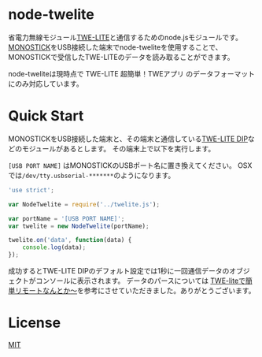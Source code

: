 # node-twelite

省電力無線モジュール[TWE-LITE](https://mono-wireless.com/jp/products/TWE-Lite-DIP/index.html)と通信するためのnode.jsモジュールです。
[MONOSTICK](https://mono-wireless.com/jp/products/MoNoStick/)をUSB接続した端末でnode-tweliteを使用することで、MONOSTICKで受信したTWE-LITEのデータを読み取ることができます。

node-tweliteは現時点で TWE-LITE 超簡単！TWEアプリ のデータフォーマットにのみ対応しています。

# Quick Start

MONOSTICKをUSB接続した端末と、その端末と通信している[TWE-LITE DIP](https://mono-wireless.com/jp/products/TWE-Lite-DIP/index.html)などのモジュールがあるとします。
その端末上で以下を実行します。

`[USB PORT NAME]` はMONOSTICKのUSBポート名に置き換えてください。
OSXでは`/dev/tty.usbserial-*******`のようになります。

```javascript
'use strict';

var NodeTwelite = require('../twelite.js');

var portName = '[USB PORT NAME]';
var twelite = new NodeTwelite(portName);

twelite.on('data', function(data) {
    console.log(data);
});
```

成功するとTWE-LITE DIPのデフォルト設定では1秒に一回通信データのオブジェクトがコンソールに表示されます。
データのパースについては [TWE-liteで簡単リモートなんとか～](http://qiita.com/Omegamega/items/b15bae4654f197ff9da8#%E7%9B%B8%E6%89%8B%E7%AB%AF%E6%9C%AB%E3%81%AE%E7%8A%B6%E6%85%8B%E9%80%9A%E7%9F%A5%E3%81%8B%E3%82%89%E9%9B%BB%E6%B3%A2%E5%BC%B7%E5%BA%A6%E3%81%A8%E9%9B%BB%E)を参考にさせていただきました。ありがとうございます。

# License

[MIT](https://github.com/bathtimefish/node-twelite/blob/master/LICENSE)
